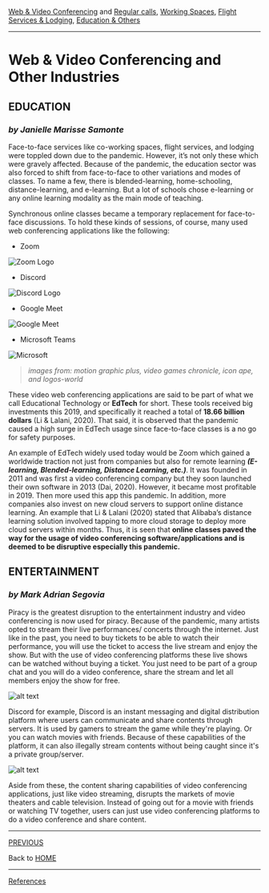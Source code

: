 [Web & Video Conferencing](index.md) and [Regular calls](second.md), [Working Spaces](third.md), [Flight Services & Lodging](fourth.md), [Education & Others](fifth.md)

---

# Web & Video Conferencing and Other Industries

## EDUCATION
### *by Janielle Marisse Samonte*

Face-to-face services like co-working spaces, flight services, and lodging were toppled down due to the pandemic. However, it’s not only these which were gravely affected. Because of the pandemic, the education sector was also forced to shift from face-to-face to other variations and modes of classes. To name a few, there is blended-learning, home-schooling, distance-learning, and e-learning. But a lot of schools chose e-learning or any online learning modality as the main mode of teaching.

Synchronous online classes became a temporary replacement for face-to-face discussions. To hold these kinds of sessions, of course, many used web conferencing applications like the following: 

- Zoom

![Zoom Logo](https://www.motiongraphicplus.com/wp-content/uploads/2020/04/zoom-logo-png-2048x1152.png)

- Discord 

![Discord Logo](https://www.videogameschronicle.com/files/2021/05/discord-new-logo.jpg)

- Google Meet

![Google Meet](https://iconape.com/wp-content/uploads/1/12/google-meet-0%D9%A3.png)

- Microsoft Teams 

![Microsoft](https://logos-world.net/wp-content/uploads/2021/04/Microsoft-Teams-Emblem.png)

> *images from: motion graphic plus, video games chronicle, icon ape, and logos-world*

These video web conferencing applications are said to be part of what we call Educational Technology or **EdTech** for short. These tools received big investments this 2019, and specifically it reached a total of **18.66 billion dollars** (Li & Lalani, 2020). That said, it is observed that the pandemic caused a high surge in EdTech usage since face-to-face classes is a no go for safety purposes. 

An example of EdTech widely used today would be Zoom which gained a worldwide traction not just from companies but also for remote learning ***(E-learning, Blended-learning, Distance Learning, etc.)***. It was founded in 2011 and was first a video conferencing company but they soon launched their own software in 2013 (Dai, 2020). However, it became most profitable in 2019. Then more used this app this pandemic. In addition, more companies also invest on new cloud servers to support online distance learning. An example that Li & Lalani (2020) stated that Alibaba’s distance learning solution involved tapping to more cloud storage to deploy more cloud servers within months. Thus, it is seen that **online classes paved the way for the usage of video conferencing software/applications and is deemed to be disruptive especially this pandemic.**  

## ENTERTAINMENT
### *by Mark Adrian Segovia*
Piracy is the greatest disruption to the entertainment industry and video conferencing is now used for piracy. Because of the pandemic, many artists opted  to stream their live performances/ concerts through the internet. Just like in the past, you need to buy tickets to be able to watch their performance, you will use the ticket to access the live stream and enjoy the show. But with the use of video conferencing platforms these live shows can be watched without buying a ticket. You just need to be part of a group chat and you will do a video conference, share the stream and let all members enjoy the show for free. 

![alt text](https://www.befunky.com/images/wp/wp-2020-06-Live-Stream-Concert-23.jpg?auto=webp&format=jpg&width=950)

Discord for example, Discord is an instant messaging and digital distribution platform where users can communicate and share contents through servers. It is used by gamers to stream the game while they're playing. Or you can watch movies with friends. Because of these capabilities of the platform, it can also illegally stream contents without being caught since it's a private group/server. 

![alt text](https://beebom.com/wp-content/uploads/2021/06/stop-stream-discord.jpg?quality=75&strip=all)

Aside from these, the content sharing capabilities of video conferencing applications, just like video streaming, disrupts the markets of movie theaters and cable television. Instead of going out for a movie with friends or watching TV together, users can just use video conferencing platforms to do a video conference and share content.

---

[PREVIOUS](fourth.md)                                  

Back to [HOME](index.md)

---

[References](references.md)
